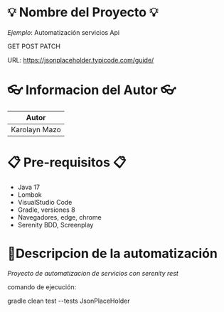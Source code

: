 

# 💡 Nombre del Proyecto 💡

_Ejemplo_: Automatización servicios Api 

GET 
POST 
PATCH 

URL: https://jsonplaceholder.typicode.com/guide/


# 👓 Informacion del Autor 👓
|Autor|
|--|
| Karolayn Mazo |

# 📋 Pre-requisitos 📋

- Java 17
- Lombok
- VisualStudio Code
- Gradle, versiones 8
- Navegadores, edge, chrome
- Serenity BDD, Screenplay

# 🎨Descripcion de la automatización

_Proyecto de automatizacion de servicios con serenity rest_ 

comando de ejecución: 

gradle clean test --tests JsonPlaceHolder


